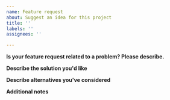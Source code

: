 ```yaml
---
name: Feature request
about: Suggest an idea for this project
title: ''
labels: ''
assignees: ''

---
```


**Is your feature request related to a problem? Please describe.**
<!-- A clear and concise description of what the problem is. Ex. I'm always frustrated when [...] -->

**Describe the solution you'd like**
<!-- A clear and concise description of what you want to be addressed in the guide. -->

**Describe alternatives you've considered**
<!-- A clear and concise description of any alternative solutions or features you've considered. -->

**Additional notes**
<!-- Add any other notes about the problem here. -->
